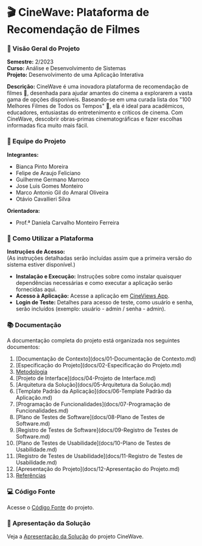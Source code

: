 # 🎬 CineWave: Plataforma de Recomendação de Filmes

### 🌟 Visão Geral do Projeto
**Semestre:** 2/2023  
**Curso:** Análise e Desenvolvimento de Sistemas  
**Projeto:** Desenvolvimento de uma Aplicação Interativa  

**Descrição:** CineWave é uma inovadora plataforma de recomendação de filmes 🎥, desenhada para ajudar amantes do cinema a explorarem a vasta gama de opções disponíveis. Baseando-se em uma curada lista dos "100 Melhores Filmes de Todos os Tempos" 🌟, ela é ideal para acadêmicos, educadores, entusiastas do entretenimento e críticos de cinema. Com CineWave, descobrir obras-primas cinematográficas e fazer escolhas informadas fica muito mais fácil.

### 👥 Equipe do Projeto
**Integrantes:**
- Bianca Pinto Moreira
- Felipe de Araujo Feliciano
- Guilherme Germano Marroco
- Jose Luis Gomes Monteiro
- Marco Antonio Gil do Amaral Oliveira
- Otávio Cavallieri Silva

**Orientadora:**
- Prof.ª Daniela Carvalho Monteiro Ferreira

### 📖 Como Utilizar a Plataforma
**Instruções de Acesso:**  
(As instruções detalhadas serão incluídas assim que a primeira versão do sistema estiver disponível.)

- **Instalação e Execução:** Instruções sobre como instalar quaisquer dependências necessárias e como executar a aplicação serão fornecidas aqui.
- **Acesso à Aplicação:** Acesse a aplicação em [CineViews App](https://cineviewsapp20231205203014.azurewebsites.net/Usuarios/Login).
- **Login de Teste:** Detalhes para acesso de teste, como usuário e senha, serão incluídos (exemplo: usuário - admin / senha - admin).

### 📚 Documentação
A documentação completa do projeto está organizada nos seguintes documentos:

1. [Documentação de Contexto](docs/01-Documentação de Contexto.md)
2. [Especificação do Projeto](docs/02-Especificação do Projeto.md)
3. [Metodologia](docs/03-Metodologia.md)
4. [Projeto de Interface](docs/04-Projeto de Interface.md)
5. [Arquitetura da Solução](docs/05-Arquitetura da Solução.md)
6. [Template Padrão da Aplicação](docs/06-Template Padrão da Aplicação.md)
7. [Programação de Funcionalidades](docs/07-Programação de Funcionalidades.md)
8. [Plano de Testes de Software](docs/08-Plano de Testes de Software.md)
9. [Registro de Testes de Software](docs/09-Registro de Testes de Software.md)
10. [Plano de Testes de Usabilidade](docs/10-Plano de Testes de Usabilidade.md)
11. [Registro de Testes de Usabilidade](docs/11-Registro de Testes de Usabilidade.md)
12. [Apresentação do Projeto](docs/12-Apresentação do Projeto.md)
13. [Referências](docs/13-Referências.md)

### 💻 Código Fonte
Acesse o [Código Fonte](src/README.md) do projeto.

### 🎥 Apresentação da Solução
Veja a [Apresentação da Solução](presentation/README.md) do projeto CineWave.
